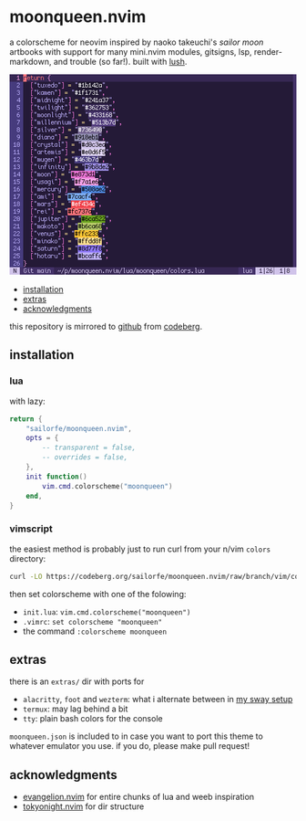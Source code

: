 # moonqueen.nvim

a colorscheme for neovim inspired by naoko takeuchi's *sailor moon* artbooks with support for many mini.nvim modules, gitsigns, lsp, render-markdown, and trouble (so far!). built with [lush](https://github.com/rktjmp/lush.nvim/).

<div align="center">
<img src="assets/grim.png" alt="palette">
</div>

- <a href="#installation">installation</a>
- <a href="#extras">extras</a>
- <a href="#acknowledgments">acknowledgments</a>

this repository is mirrored to [github](https://github.com/sailorfe/moonqueen.nvim) from [codeberg](https://codeberg.org/sailorfe/moonqueen.nvim).

<a name="installation"></a>
## installation

### lua

with lazy:

```lua
return {
    "sailorfe/moonqueen.nvim",
    opts = {
        -- transparent = false,
        -- overrides = false,
    },
    init function()
        vim.cmd.colorscheme("moonqueen")
    end,
}
```

### vimscript

the easiest method is probably just to run curl from your n/vim `colors` directory:

```sh
curl -LO https://codeberg.org/sailorfe/moonqueen.nvim/raw/branch/vim/colors/moonqueen.vim
```

then set colorscheme with one of the folowing:

- `init.lua`: `vim.cmd.colorscheme("moonqueen")`
- `.vimrc`: `set colorscheme "moonqueen"`
- the command  `:colorscheme moonqueen`

<a name="extras"></a>
## extras

there is an `extras/` dir with ports for

- `alacritty`, `foot` and `wezterm`: what i alternate between in [my sway setup](https://codeberg.org/sailorfe/dots)
- `termux`: may lag behind a bit
- `tty`: plain bash colors for the console

`moonqueen.json` is included to in case you want to port this theme to whatever emulator you use. if you do, please make pull request!

<a name="acknowledgments"></a>
## acknowledgments

- [evangelion.nvim](https://github.com/xero/evangelion.nvim) for entire chunks of lua and weeb inspiration
- [tokyonight.nvim](https://github.com/folke/tokyonight.nvim) for dir structure
